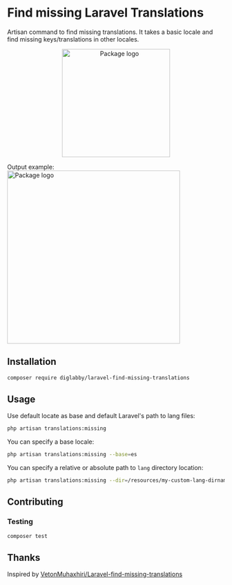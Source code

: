 # Find missing Laravel Translations

Artisan command to find missing translations.
It takes a basic locale and find missing keys/translations in other locales.

<p align="center"><img src="https://user-images.githubusercontent.com/5278175/83045008-a9ce0a80-a04d-11ea-89db-90e709ca7b0d.png" alt="Package logo" width="250"></p>

Output example:
<img src="https://user-images.githubusercontent.com/5278175/83042847-c7e63b80-a04a-11ea-92f9-c05be014a0cf.png" alt="Package logo" width="400">

## Installation
```sh
composer require diglabby/laravel-find-missing-translations
```

## Usage
Use default locate as base and default Laravel's path to lang files:
```sh
php artisan translations:missing
```

You can specify a base locale:
```sh
php artisan translations:missing --base=es
```

You can specify a relative or absolute path to `lang` directory location:
```sh
php artisan translations:missing --dir=/resources/my-custom-lang-dirname
```

## Contributing

### Testing
```sh
composer test
```

## Thanks

Inspired by [VetonMuhaxhiri/Laravel-find-missing-translations](https://github.com/VetonMuhaxhiri/Laravel-find-missing-translations)
